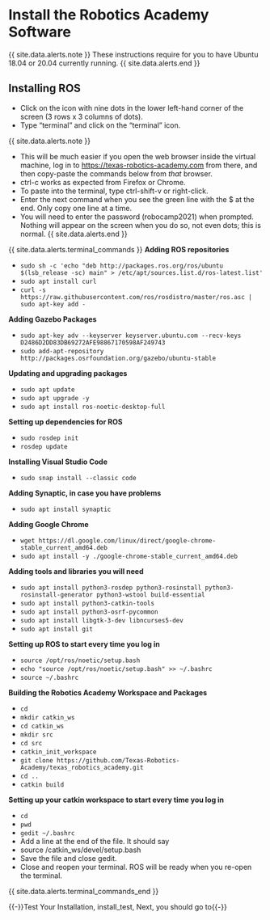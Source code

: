 # Install the Robotics Academy Software
{{ site.data.alerts.note }}
These instructions require for you to have Ubuntu 18.04 or 20.04 currently running.
{{ site.data.alerts.end }}

## Installing ROS
* Click on the icon with nine dots in the lower left-hand corner of the screen (3 rows x 3 columns of dots).
* Type “terminal” and click on the “terminal” icon.

{{ site.data.alerts.note }}
* This will be much easier if you open the web browser inside the virtual machine, log in to https://texas-robotics-academy.com from there, and then copy-paste the commands below from *that* browser.
* ctrl-c works as expected from Firefox or Chrome.
* To paste into the terminal, type ctrl-shift-v or right-click.
* Enter the next command when you see the green line with the $ at the end. Only copy one line at a time.
* You will need to enter the password (robocamp2021) when prompted. Nothing will appear on the screen when you do so, not even dots; this is normal.
{{ site.data.alerts.end }}

{{ site.data.alerts.terminal_commands }}
**Adding ROS repositories**
* `sudo sh -c 'echo "deb http://packages.ros.org/ros/ubuntu $(lsb_release -sc) main" > /etc/apt/sources.list.d/ros-latest.list'`
* `sudo apt install curl`
* `curl -s https://raw.githubusercontent.com/ros/rosdistro/master/ros.asc | sudo apt-key add -`

**Adding Gazebo Packages**
* `sudo apt-key adv --keyserver keyserver.ubuntu.com --recv-keys D2486D2DD83DB69272AFE98867170598AF249743`
* `sudo add-apt-repository http://packages.osrfoundation.org/gazebo/ubuntu-stable`

**Updating and upgrading packages**
* `sudo apt update`
* `sudo apt upgrade -y`
* `sudo apt install ros-noetic-desktop-full`

**Setting up dependencies for ROS**
* `sudo rosdep init`
* `rosdep update`

**Installing Visual Studio Code**
* `sudo snap install --classic code`

**Adding Synaptic, in case you have problems**
* `sudo apt install synaptic`

**Adding Google Chrome**
* `wget https://dl.google.com/linux/direct/google-chrome-stable_current_amd64.deb`
* `sudo apt install -y ./google-chrome-stable_current_amd64.deb`


**Adding tools and libraries you will need**
* `sudo apt install python3-rosdep python3-rosinstall python3-rosinstall-generator python3-wstool build-essential`
* `sudo apt install python3-catkin-tools`
* `sudo apt install python3-osrf-pycommon`
* `sudo apt install libgtk-3-dev libncurses5-dev`
* `sudo apt install git`

**Setting up ROS to start every time you log in**
* `source /opt/ros/noetic/setup.bash`
* `echo "source /opt/ros/noetic/setup.bash" >> ~/.bashrc`
* `source ~/.bashrc`

**Building the Robotics Academy Workspace and Packages**
* `cd`
* `mkdir catkin_ws`
* `cd catkin_ws`
* `mkdir src`
* `cd src`
* `catkin_init_workspace`
* `git clone https://github.com/Texas-Robotics-Academy/texas_robotics_academy.git`
* `cd ..`
* `catkin build`

**Setting up your catkin workspace to start every time you log in**
* `cd`
* `pwd`
* `gedit ~/.bashrc`
* Add a line at the end of the file. It should say
* source <put the output of pwd here>/catkin_ws/devel/setup.bash
* Save the file and close gedit.
* Close and reopen your terminal. ROS will be ready when you re-open the terminal.

{{ site.data.alerts.terminal_commands_end }}






{{-}}Test Your Installation, install_test, Next, you should go to{{-}}